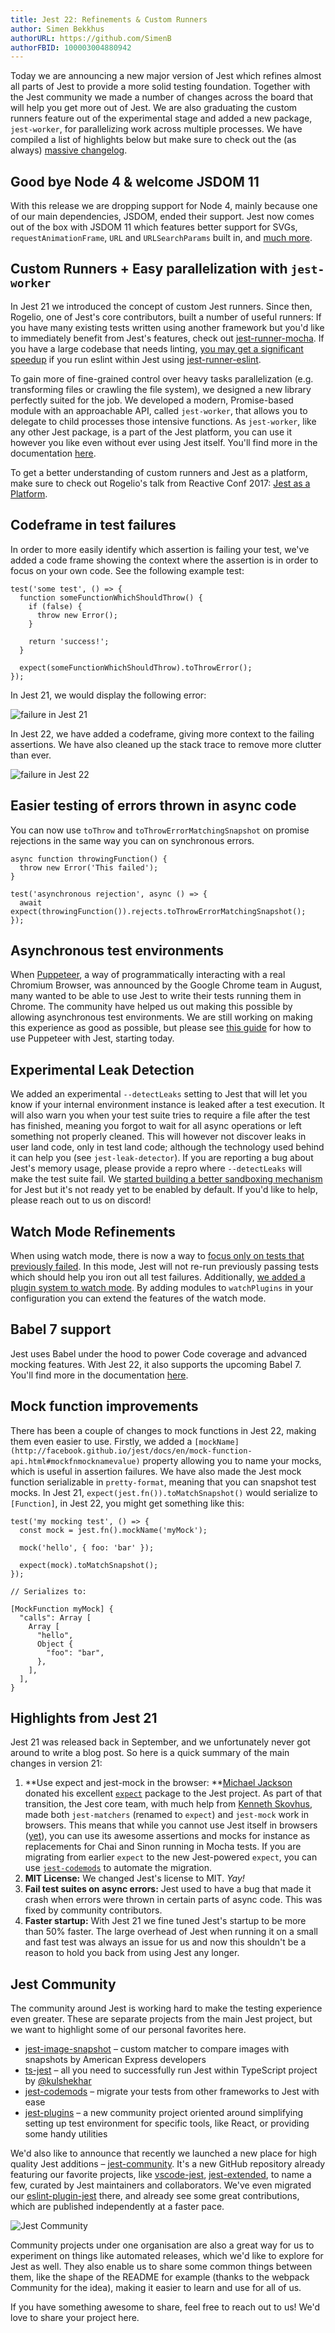 ```yaml
---
title: Jest 22: Refinements & Custom Runners
author: Simen Bekkhus
authorURL: https://github.com/SimenB
authorFBID: 100003004880942
---
```


Today we are announcing a new major version of Jest which refines almost all
parts of Jest to provide a more solid testing foundation. Together with the Jest
community we made a number of changes across the board that will help you get
more out of Jest. We are also graduating the custom runners feature out of the
experimental stage and added a new package, `jest-worker`, for parallelizing
work across multiple processes. We have compiled a list of highlights below but
make sure to check out the (as always)
[massive changelog](https://github.com/facebook/jest/blob/master/CHANGELOG.md).

## Good bye Node 4 & welcome JSDOM 11

With this release we are dropping support for Node 4, mainly because one of our
main dependencies, JSDOM, ended their support. Jest now comes out of the box
with JSDOM 11 which features better support for SVGs, `requestAnimationFrame`,
`URL` and `URLSearchParams` built in, and
[much more](https://github.com/tmpvar/jsdom/blob/master/Changelog.md).

## Custom Runners + Easy parallelization with `jest-worker`

In Jest 21 we introduced the concept of custom Jest runners. Since then,
Rogelio, one of Jest's core contributors, built a number of useful runners: If
you have many existing tests written using another framework but you'd like to
immediately benefit from Jest's features, check out
[jest-runner-mocha](https://yarnpkg.com/en/package/jest-runner-mocha). If you
have a large codebase that needs linting,
[you may get a significant speedup](https://twitter.com/lencioni/status/907398856756695040)
if you run eslint within Jest using
[jest-runner-eslint](https://yarnpkg.com/en/package/jest-runner-eslint).

To gain more of fine-grained control over heavy tasks parallelization (e.g.
transforming files or crawling the file system), we designed a new library
perfectly suited for the job. We developed a modern, Promise-based module with
an approachable API, called `jest-worker`, that allows you to delegate to child
processes those intensive functions. As `jest-worker`, like any other Jest
package, is a part of the Jest platform, you can use it however you like even
without ever using Jest itself. You'll find more in the documentation
[here](https://yarnpkg.com/en/package/jest-worker).

To get a better understanding of custom runners and Jest as a platform, make
sure to check out Rogelio's talk from Reactive Conf 2017:
[Jest as a Platform](https://www.youtube.com/watch?v=NtjyeojAOBs).

## Codeframe in test failures

In order to more easily identify which assertion is failing your test, we've
added a code frame showing the context where the assertion is in order to focus
on your own code. See the following example test:

```
test('some test', () => {
  function someFunctionWhichShouldThrow() {
    if (false) {
      throw new Error();
    }

    return 'success!';
  }

  expect(someFunctionWhichShouldThrow).toThrowError();
});
```

In Jest 21, we would display the following error:

![failure in Jest 21](/jest/img/blog/22-failure-21.png)

In Jest 22, we have added a codeframe, giving more context to the failing
assertions. We have also cleaned up the stack trace to remove more clutter than
ever.

![failure in Jest 22](/jest/img/blog/22-failure-22.png)

## Easier testing of errors thrown in async code

You can now use `toThrow` and `toThrowErrorMatchingSnapshot` on promise
rejections in the same way you can on synchronous errors.

```
async function throwingFunction() {
  throw new Error('This failed');
}

test('asynchronous rejection', async () => {
  await expect(throwingFunction()).rejects.toThrowErrorMatchingSnapshot();
});
```

## Asynchronous test environments

When [Puppeteer](https://github.com/GoogleChrome/puppeteer/), a way of
programmatically interacting with a real Chromium Browser, was announced by the
Google Chrome team in August, many wanted to be able to use Jest to write their
tests running them in Chrome. The community have helped us out making this
possible by allowing asynchronous test environments. We are still working on
making this experience as good as possible, but please see
[this guide](http://facebook.github.io/jest/docs/en/puppeteer.html) for how to
use Puppeteer with Jest, starting today.

## Experimental Leak Detection

We added an experimental `--detectLeaks` setting to Jest that will let you know
if your internal environment instance is leaked after a test execution. It will
also warn you when your test suite tries to require a file after the test has
finished, meaning you forgot to wait for all async operations or left something
not properly cleaned. This will however not discover leaks in user land code,
only in test land code; although the technology used behind it can help you (see
`jest-leak-detector`). If you are reporting a bug about Jest's memory usage,
please provide a repro where `--detectLeaks` will make the test suite fail. We
[started building a better sandboxing mechanism](https://github.com/facebook/jest/pull/4970)
for Jest but it's not ready yet to be enabled by default. If you'd like to help,
please reach out to us on discord!

## Watch Mode Refinements

When using watch mode, there is now a way to
[focus only on tests that previously failed](https://github.com/facebook/jest/pull/4886).
In this mode, Jest will not re-run previously passing tests which should help
you iron out all test failures. Additionally,
[we added a plugin system to watch mode](https://github.com/facebook/jest/pull/4841).
By adding modules to `watchPlugins` in your configuration you can extend the
features of the watch mode.

## Babel 7 support

Jest uses Babel under the hood to power Code coverage and advanced mocking
features. With Jest 22, it also supports the upcoming Babel 7. You'll find more
in the documentation
[here](http://facebook.github.io/jest/docs/en/getting-started.html#using-babel).

## Mock function improvements

There has been a couple of changes to mock functions in Jest 22, making them
even easier to use. Firstly, we added a
`[mockName](http://facebook.github.io/jest/docs/en/mock-function-api.html#mockfnmocknamevalue)`
property allowing you to name your mocks, which is useful in assertion failures.
We have also made the Jest mock function serializable in `pretty-format`,
meaning that you can snapshot test mocks. In Jest 21,
`expect(jest.fn()).toMatchSnapshot()` would serialize to `[Function]`, in Jest
22, you might get something like this:

```
test('my mocking test', () => {
  const mock = jest.fn().mockName('myMock');

  mock('hello', { foo: 'bar' });

  expect(mock).toMatchSnapshot();
});

// Serializes to:

[MockFunction myMock] {
  "calls": Array [
    Array [
      "hello",
      Object {
        "foo": "bar",
      },
    ],
  ],
}
```

## Highlights from Jest 21

Jest 21 was released back in September, and we unfortunately never got around to
write a blog post. So here is a quick summary of the main changes in version 21:

1. **Use expect and jest-mock in the browser:
   **[Michael Jackson](https://github.com/mjackson) donated his excellent
   [`expect`](https://github.com/mjackson/expect) package to the Jest project.
   As part of that transition, the Jest core team, with much help from
   [Kenneth Skovhus](https://github.com/skovhus/), made both `jest-matchers`
   (renamed to `expect`) and `jest-mock` work in browsers. This means that while
   you cannot use Jest itself in browsers
   ([yet](https://github.com/facebook/jest/issues/848)), you can use its awesome
   assertions and mocks for instance as replacements for Chai and Sinon running
   in Mocha tests. If you are migrating from earlier `expect` to the new
   Jest-powered `expect`, you can use
   [`jest-codemods`](https://github.com/skovhus/jest-codemods/) to automate the
   migration.
2. **MIT License:** We changed Jest's license to MIT. _Yay!_
3. **Fail test suites on async errors:** Jest used to have a bug that made it
   crash when errors were thrown in certain parts of async code. This was fixed
   by community contributors.
4. **Faster startup:** With Jest 21 we fine tuned Jest's startup to be more than
   50% faster. The large overhead of Jest when running it on a small and fast
   test was always an issue for us and now this shouldn't be a reason to hold
   you back from using Jest any longer.

## Jest Community

The community around Jest is working hard to make the testing experience even
greater. These are separate projects from the main Jest project, but we want to
highlight some of our personal favorites here.

* [jest-image-snapshot](https://github.com/americanexpress/jest-image-snapshot)
  – custom matcher to compare images with snapshots by American Express
  developers
* [ts-jest](https://github.com/kulshekhar/ts-jest) – all you need to
  successfully run Jest within TypeScript project by
  [@kulshekhar](https://github.com/kulshekhar/ts-jest)
* [jest-codemods](https://github.com/skovhus/jest-codemods/) – migrate your
  tests from other frameworks to Jest with ease
* [jest-plugins](https://github.com/negativetwelve/jest-plugins) – a new
  community project oriented around simplifying setting up test environment for
  specific tools, like React, or providing some handy utilities

We'd also like to announce that recently we launched a new place for high
quality Jest additions – [jest-community](https://github.com/jest-community).
It's a new GitHub repository already featuring our favorite projects, like
[vscode-jest](https://github.com/jest-community/vscode-jest),
[jest-extended](https://github.com/jest-community/jest-extended), to name a few,
curated by Jest maintainers and collaborators. We've even migrated our
[eslint-plugin-jest](https://github.com/jest-community/eslint-plugin-jest)
there, and already see some great contributions, which are published
independently at a faster pace.

![Jest Community](/jest/img/blog/22-community.png)

Community projects under one organisation are also a great way for us to
experiment on things like automated releases, which we'd like to explore for
Jest as well. They also enable us to share some common things between them, like
the shape of the README for example (thanks to the webpack Community for the
idea), making it easier to learn and use for all of us.

If you have something awesome to share, feel free to reach out to us! We'd love
to share your project here.
